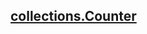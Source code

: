 ## [collections.Counter]( https://docs.python.org/3/library/collections.html#collections.Counter "collections.Counter Documentation")
